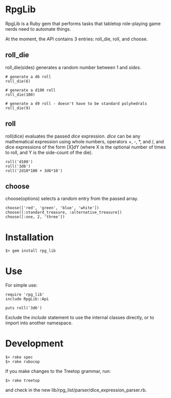 # RpgLib

RpgLib is a Ruby gem that performs tasks that tabletop role-playing game nerds need to automate things.

At the moment, the API contains 3 entries: roll\_die, roll, and choose.

## roll\_die

roll\_die(sides) generates a random number between 1 and *sides*.

    # generate a d6 roll
    roll_die(6)
    
    # generate a d100 roll
    roll_die(100)
    
    # generate a d9 roll - doesn't have to be standard polyhedrals
    roll_die(9)

## roll

roll(dice) evaluates the passed *dice* expression. *dice* can be any mathematical expression using whole numbers, operators +, -, \*, and /, and dice expressions of the form [X]dY (where X is the optional number of times to roll, and Y is the side-count of the die).

    roll('d100')
    roll('3d6')
    roll('2d10*100 + 3d6*10')

## choose

choose(options) selects a random entry from the passed array.

    choose(['red', 'green', 'blue', 'white'])
    choose([:standard_treasure, :alternative_treasure])
    choose([:one, 2, 'three'])

# Installation

    $> gem install rpg_lib

# Use

For simple use:

    require 'rpg_lib'
    include RpgLib::Api
    
    puts roll('3d6')

Exclude the *include* statement to use the internal classes directly, or to import into another namespace.

# Development

    $> rake spec
    $> rake rubocop

If you make changes to the Treetop grammar, run:

    $> rake treetop

and check in the new lib/rpg\_list/parser/dice\_expression\_parser.rb.
